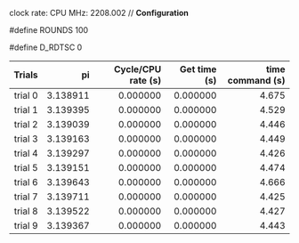 clock rate:
CPU MHz:             2208.002
// **Configuration**

#define ROUNDS 100

#define D_RDTSC 0

| Trials | pi | Cycle/CPU rate (s) | Get time (s) | time command (s) |
|-:|-:|-:|-:|-:|
| trial 0 |  3.138911 | 0.000000 | 0.000000 | 4.675 |
| trial 1 |  3.139395 | 0.000000 | 0.000000 | 4.529 |
| trial 2 |  3.139039 | 0.000000 | 0.000000 | 4.446 |
| trial 3 |  3.139163 | 0.000000 | 0.000000 | 4.449 |
| trial 4 |  3.139297 | 0.000000 | 0.000000 | 4.426 |
| trial 5 |  3.139151 | 0.000000 | 0.000000 | 4.474 |
| trial 6 |  3.139643 | 0.000000 | 0.000000 | 4.666 |
| trial 7 |  3.139711 | 0.000000 | 0.000000 | 4.425 |
| trial 8 |  3.139522 | 0.000000 | 0.000000 | 4.427 |
| trial 9 |  3.139367 | 0.000000 | 0.000000 | 4.443 |

